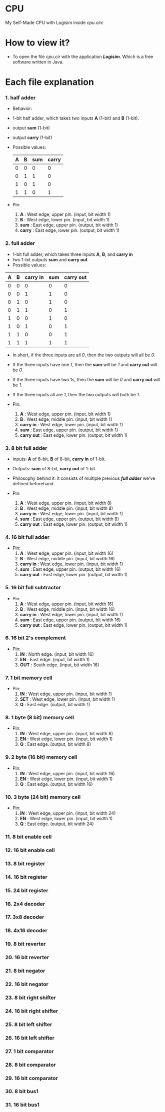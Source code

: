 # CPU
My Self-Made CPU with Logisim inside *cpu.circ*

# How to view it?
- To open the file *cpu.cir* with the application ***Logisim***. Which is a free software written in Java.

# Each file explanation 

### 1. half adder
- Behavior:
- 1-bit half adder, which takes two inputs **A** (1-bit) and **B** (1-bit).
- output **sum** (1-bit)
- output **carry** (1-bit)
- Possible values:

    | A | B | sum | carry |
    | :-- | :-- | :-- | :-- |
    | 0 | 0 | 0 | 0 |
    | 0 | 1 | 1 | 0 |
    | 1 | 0 | 1 | 0 |
    | 1 | 1 | 0 | 1 |

- Pin:
    1. **A** : West edge, upper pin. (input, bit width 1) 
    2. **B** : West edge, lower pin. (input, bit width 1)
    3. **sum** : East edge, upper pin. (output, bit width 1)
    4. **carry** : East edge, lower pin. (output, bit width 1)

### 2. full adder
- 1-bit full adder, which takes three inputs **A**, **B**, and **carry in**
- two 1-bit outputs **sum** and **carry out**
- Possible values:

| A | B | carry in | sum | carry out |
| :-- | :-- | :-- | :-- | :-- |
| 0 | 0 | 0 | 0 | 0 |
| 0 | 0 | 1 | 1 | 0 |
| 0 | 1 | 0 | 1 | 0 |
| 0 | 1 | 1 | 0 | 1 |
| 1 | 0 | 0 | 1 | 0 |
| 1 | 0 | 1 | 0 | 1 |
| 1 | 1 | 0 | 0 | 1 |
| 1 | 1 | 1 | 1 | 1 |

- In short, if the three inputs are all *0*, then the two outputs will all be *0*.
- If the three inputs have one *1*, then the **sum** will be *1* and **carry out** will be *0*.
- If the three inputs have two 1s, then the **sum** will be *0* and **carry out** will be *1*.
- If the three inputs all are *1*, then the two outputs will both be *1*.

- Pin:
    1. **A** : West edge, upper pin. (input, bit width 1)
    2. **B** : West edge, middle pin. (input, bit width 1)
    3. **carry in** : West edge, lower pin. (input, bit width 1)
    4. **sum** : East edge, upper pin. (output, bit width 1)
    5. **carry out** : East edge, lower pin. (output, bit width 1)

### 3. 8 bit full adder
- Inputs: **A** of 8-bit, **B** of 8-bit, **carry in** of 1-bit.
- Outputs: **sum** of 8-bit, **carry out** of 1-bit.
- Philosophy behind it: it consists of multiple previous ***full adder*** we've defined beforehand.

- Pin:
    1. **A** : West edge, upper pin. (input, bit width 8)
    2. **B** : West edge, middle pin. (input, bit width 8)
    3. **carry in** : West edge, lower pin. (input, bit width 1)
    4. **sum** : East edge, upper pin. (output, bit width 8)
    5. **carry out** : East edge, lower pin. (output, bit width 1)

### 4. 16 bit full adder
- Pin:
    1. **A** : West edge, upper pin. (input, bit width 16)
    2. **B** : West edge, middle pin. (input, bit width 16)
    3. **carry in** : West edge, lower pin. (input, bit width 1)
    4. **sum** : East edge, upper pin. (output, bit width 16)
    5. **carry out** : East edge, lower pin. (output, bit width 1)

### 5. 16 bit full subtractor
- Pin:
    1. **A** : West edge, upper pin. (input, bit width 16)
    2. **B** : West edge, middle pin. (input, bit width 16)
    3. **carry in** : West edge, lower pin. (input, bit width 1)
    4. **sum** : East edge, upper pin. (output, bit width 16)
    5. **carry out** : East edge, lower pin. (output, bit width 1)

### 6. 16 bit 2's complement
- Pin:
    1. **IN** : North edge. (input, bit width 16)
    2. **EN** : East edge. (input, bit width 1) 
    3. **OUT** : South edge. (input, bit width 16)

### 7. 1 bit memory cell
- Pin:
    1. **IN** : West edge, upper pin. (input, bit width 1)
    2. **SET** : West edge, lower pin. (input, bit width 1)
    3. **Q** : East edge. (output, bit width 1)

### 8. 1 byte (8 bit) memory cell
- Pin:
    1. **IN** : West edge, upper pin. (input, bit width 8)
    2. **EN** : West edge, lower pin. (input, bit width 1)
    3. **Q** : East edge. (output, bit width 8)

### 9. 2 byte (16 bit) memory cell
- Pin:
    1. **IN** : West edge, upper pin. (input, bit width 16)
    2. **EN** : West edge, lower pin. (input, bit width 1)
    3. **Q** : East edge. (output, bit width 16)

### 10. 3 byte (24 bit) memory cell
- Pin:
    1. **IN** : West edge, upper pin. (input, bit width 24)
    2. **EN** : West edge, lower pin. (input, bit width 1)
    3. **Q** : East edge. (output, bit width 24)

### 11. 8 bit enable cell

### 12. 16 bit enable cell

### 13. 8 bit register

### 14. 16 bit register

### 15. 24 bit register

### 16. 2x4 decoder

### 17. 3x8 decoder

### 18. 4x16 decoder

### 19. 8 bit reverter

### 20. 16 bit reverter

### 21. 8 bit negator

### 22. 16 bit negator

### 23. 8 bit right shifter

### 24. 16 bit right shifter

### 25. 8 bit left shifter

### 26. 16 bit left shifter

### 27. 1 bit comparator

### 28. 8 bit comparator

### 29. 16 bit comparator

### 30. 8 bit bus1

### 31. 16 bit bus1














